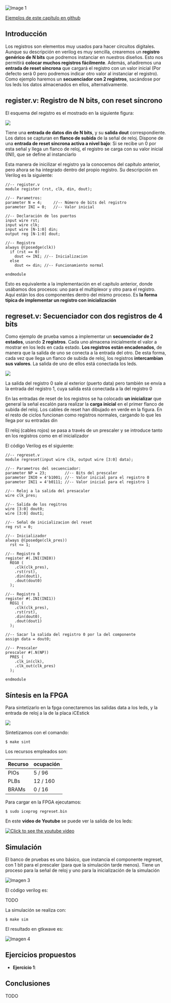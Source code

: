 
![Image 1](https://github.com/Obijuan/open-fpga-verilog-tutorial/raw/master/tutorial/T14-regreset/images/regreset-1.png)

[Ejemplos de este capítulo en github](https://github.com/Obijuan/open-fpga-verilog-tutorial/tree/master/tutorial/T14-regreset)

## Introducción
Los registros son elementos muy usados para hacer circuitos digitales. Aunque su descripción en verilog es muy sencilla, crearemos un **registro genérico de N bits** que podremos instanciar en nuestros diseños. Esto nos permitirá **colocar muchos registros fácilmente**. Además, añadiremos una **entrada de reset síncrona** que cargará el registro con un valor inicial (Por defecto será 0 pero podremos indicar otro valor al instanciar el registro). Como ejemplo haremos un **secuenciador con 2 registros**, sacándose por los leds los datos almacenados en ellos, alternativamente.

## register.v: Registro de N bits, con reset síncrono

El esquema del registro es el mostrado en la siguiente figura:

![](https://github.com/Obijuan/open-fpga-verilog-tutorial/raw/master/tutorial/T14-regreset/images/regreset-2.png)

Tiene una **entrada de datos din de N bits**, y su **salida dout** correspondiente. Los datos se capturan en **flanco de subida** de la señal de reloj. Dispone de una **entrada de reset síncrona activa a nivel bajo**: Si se recibe un 0 por esta señal y llega un flanco de reloj, el registro se carga con su valor inicial (INI), que se define al instanciarlo

Esta manera de inicilizar el registro ya la conocemos del capítulo anterior, pero ahora se ha integrado dentro del propio registro. Su descripción en Verilog es la siguiente:

    //-- register.v
    module register (rst, clk, din, dout);
    
    //-- Parametros:
    parameter N = 4;     //-- Número de bits del registro
    parameter INI = 0;   //-- Valor inicial
    
    //-- Declaración de los puertos
    input wire rst;
    input wire clk;
    input wire [N-1:0] din;
    output reg [N-1:0] dout;
    
    //-- Registro
    always @(posedge(clk))
      if (rst == 0)
        dout <= INI; //-- Inicializacion
      else
        dout <= din; //-- Funcionamiento normal
    
    endmodule

Esto es equivalente a la implementación en el capítulo anterior, donde usábamos dos procesos: uno para el multiplexor y otro para el registro. Aquí están los dos componentes dentro del mismo proceso. Es **la forma típica de implementar un registro con inicialización**

## regreset.v: Secuenciador con dos registros de 4 bits

Como ejemplo de prueba vamos a implementar un **secuenciador de 2 estados**, usando **2 registros**. Cada uno almacena inicialmente el valor a mostrar en los leds en cada estado. **Los registros están encadenados**, de manera que la salida de uno se conecta a la entrada del otro. De esta forma, cada vez que llega un flanco de  subida de reloj, los registros **intercambian sus valores**. La salida de uno de ellos está conectada los leds.

![](https://github.com/Obijuan/open-fpga-verilog-tutorial/raw/master/tutorial/T14-regreset/images/regreset-3.png)

La salida del registro 0 sale al exterior (puerto data) pero también se envía a la entrada del registro 1, cuya salida está conectada a la del registro 0

En las entradas de reset de los registros se ha colocado **un inicializar** que general la señal escalón para realizar la **carga inicial** en el primer flanco de subida del reloj. Los cables de reset han dibujado en verde en la figura. En el resto de ciclos funcionan como registros normales, cargando lo que les llega por su entradas din

El reloj (cables rojos) se pasa a través de un prescaler y se introduce tanto en los registros como en el inicializador

El código Verilog es el siguiente:

    //-- regreset.v
    module regreset(input wire clk, output wire [3:0] data);
    
    //-- Parametros del secuenciador:
    parameter NP = 23;        //-- Bits del prescaler
    parameter INI0 = 4'b1001; //-- Valor inicial para el registro 0
    parameter INI1 = 4'b0111; //-- Valor inicial para el registro 1
    
    //-- Reloj a la salida del presacaler
    wire clk_pres;
    
    //-- Salida de los regitros
    wire [3:0] dout0;
    wire [3:0] dout1;
    
    //-- Señal de inicializacion del reset
    reg rst = 0;
    
    //-- Inicializador
    always @(posedge(clk_pres))
      rst <= 1;
    
    //-- Registro 0
    register #(.INI(INI0))
      REG0 (
        .clk(clk_pres),
        .rst(rst),
        .din(dout1),
        .dout(dout0)
      );
    
    //-- Registro 1
    register #(.INI(INI1))
      REG1 (
        .clk(clk_pres),
        .rst(rst),
        .din(dout0),
        .dout(dout1)
      );
    
    //-- Sacar la salida del registro 0 por la del componente
    assign data = dout0;
    
    //-- Prescaler
    prescaler #(.N(NP))
      PRES (
        .clk_in(clk),
        .clk_out(clk_pres)
      );
    
    endmodule

## Síntesis en la FPGA

Para sintetizarlo en la fpga conectaremos las salidas data a los leds, y la entrada de reloj a la de la placa iCEstick

![](https://github.com/Obijuan/open-fpga-verilog-tutorial/raw/master/tutorial/T14-regreset/images/regreset-1.png)

Sintetizamos con el comando:

    $ make sint

Los recursos empleados son:

| Recurso  | ocupación
|----------|-----------
|PIOs      | 5 / 96
|PLBs      | 12 / 160
|BRAMs     | 0 / 16

Para cargar en la FPGA ejecutamos:

    $ sudo iceprog regreset.bin

En este **vídeo de Youtube** se puede ver la salida de los leds:

[![Click to see the youtube video](http://img.youtube.com/vi//0.jpg)](https://www.youtube.com/watch?v=)

## Simulación
El banco de pruebas es uno básico, que instancia el componente regreset, con 1 bit para el prescaler (para que la simulación tarde menos). Tiene un proceso para la señal de reloj y uno para la inicialización de la simulación

![Imagen 3]()

El código verilog es:

TODO

La simulación se realiza con:

    $ make sim

El resultado en gtkwave es:

![Imagen 4]()



## Ejercicios propuestos
* **Ejercicio 1**: 

## Conclusiones
TODO



